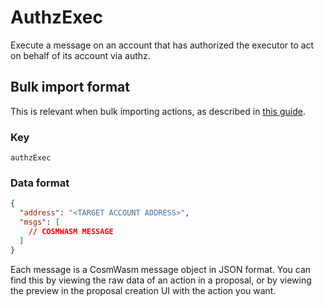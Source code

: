 # AuthzExec

Execute a message on an account that has authorized the executor to act on
behalf of its account via authz.

## Bulk import format

This is relevant when bulk importing actions, as described in [this
guide](https://github.com/DA0-DA0/dao-dao-ui/wiki/Bulk-importing-actions).

### Key

`authzExec`

### Data format

```json
{
  "address": "<TARGET ACCOUNT ADDRESS>",
  "msgs": [
    // COSMWASM MESSAGE
  ]
}
```

Each message is a CosmWasm message object in JSON format. You can find this by
viewing the raw data of an action in a proposal, or by viewing the preview in
the proposal creation UI with the action you want.
